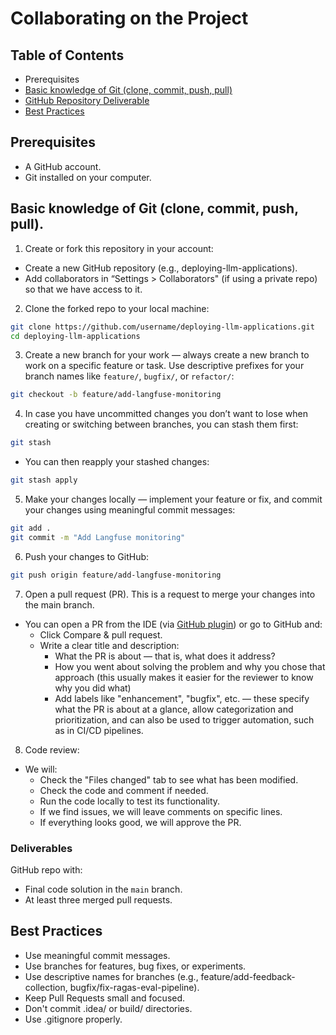 # **Collaborating on the Project**

## **Table of Contents**

- Prerequisites
- [Basic knowledge of Git (clone, commit, push, pull)](#basic-knowledge-of-git-clone-commit-push-pull)
- [GitHub Repository Deliverable](#deliverables)
- [Best Practices](#best-practices)

## **Prerequisites**

- A GitHub account.
- Git installed on your computer.

## **Basic knowledge of Git (clone, commit, push, pull).**

1. Create or fork this repository in your account:
- Create a new GitHub repository (e.g., deploying-llm-applications).
- Add collaborators in “Settings > Collaborators" (if using a private repo) so that we have access to it.
2. Clone the forked repo to your local machine:

```bash
git clone https://github.com/username/deploying-llm-applications.git
cd deploying-llm-applications
```

3. Create a new branch for your work — always create a new branch to work on a specific feature or task. Use descriptive prefixes for your branch names like `feature/`,  `bugfix/`,  or `refactor/`:

```bash
git checkout -b feature/add-langfuse-monitoring
```

4. In case you have uncommitted changes you don’t want to lose when creating or switching between branches, you can stash them first:

```bash
git stash
```

- You can then reapply your stashed changes:

```bash
git stash apply
```

5. Make your changes locally — implement your feature or fix, and commit your changes using meaningful commit messages:

```bash
git add .
git commit -m "Add Langfuse monitoring"
```

6. Push your changes to GitHub:

```bash
git push origin feature/add-langfuse-monitoring
```

7. Open a pull request (PR). This is a request to merge your changes into the main branch.
- You can open a PR from the IDE (via [GitHub plugin](https://plugins.jetbrains.com/plugin/13115-github)) or go to GitHub and:
    - Click Compare & pull request.
    - Write a clear title and description:
        - What the PR is about — that is, what does it address?
        - How you went about solving the problem and why you chose that approach (this usually makes it easier for the reviewer to know why you did what)
        - Add labels like "enhancement", "bugfix", etc. — these specify what the PR is about at a glance, allow categorization and prioritization, and can also be used to trigger automation, such as in CI/CD pipelines.
8. Code review:
- We will:
    - Check the "Files changed" tab to see what has been modified.
    - Check the code and comment if needed.
    - Run the code locally to test its functionality.
    - If we find issues, we will leave comments on specific lines.
    - If everything looks good, we will approve the PR.

### Deliverables

GitHub repo with:

- Final code solution in the `main` branch.
- At least three merged pull requests.

## **Best Practices**
- Use meaningful commit messages.
- Use branches for features, bug fixes, or experiments.
- Use descriptive names for branches (e.g., feature/add-feedback-collection, bugfix/fix-ragas-eval-pipeline).
- Keep Pull Requests small and focused.
- Don't commit .idea/ or build/ directories.
- Use .gitignore properly.